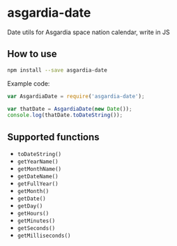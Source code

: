 # asgardia-date
Date utils for Asgardia space nation calendar, write in JS

## How to use

```bash
npm install --save asgardia-date
```

Example code:

```javascript
var AsgardiaDate = require('asgardia-date');

var thatDate = AsgardiaDate(new Date());
console.log(thatDate.toDateString());
```

## Supported functions

 * `toDateString()`
 * `getYearName()`
 * `getMonthName()`
 * `getDateName()`
 * `getFullYear()`
 * `getMonth()`
 * `getDate()`
 * `getDay()`
 * `getHours()`
 * `getMinutes()`
 * `getSeconds()`
 * `getMilliseconds()`